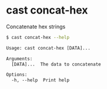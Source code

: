 # cast concat-hex

Concatenate hex strings

```bash
$ cast concat-hex --help
```

```txt
Usage: cast concat-hex [DATA]...

Arguments:
  [DATA]...  The data to concatenate

Options:
  -h, --help  Print help
```